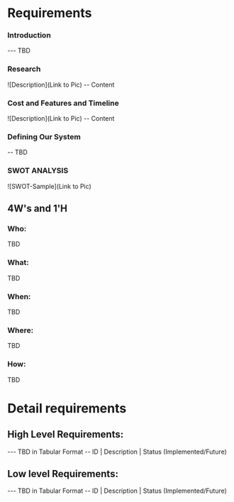 # Requirements

### Introduction
--- TBD

### Research
![Description](Link to Pic) -- Content

### Cost and Features and Timeline
![Description](Link to Pic) -- Content
### Defining Our System
-- TBD
### SWOT ANALYSIS
![SWOT-Sample](Link to Pic)

## 4W's and 1'H
### Who:
TBD

### What:
TBD

### When:
TBD

### Where:
TBD

### How:
TBD

# Detail requirements
## High Level Requirements:
--- TBD in Tabular Format -- ID | Description | Status (Implemented/Future)

## Low level Requirements:
--- TBD in Tabular Format -- ID | Description | Status (Implemented/Future)
